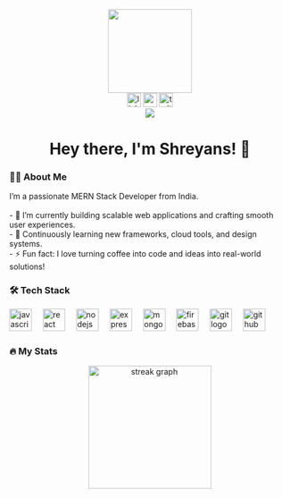 <div align="center"> <img height="150" src="https://media.giphy.com/media/M9gbBd9nbDrOTu1Mqx/giphy.gif" /> </div>
<div align="center"> <img src="https://img.shields.io/static/v1?message=LinkedIn&logo=linkedin&label=&color=0077B5&logoColor=white&labelColor=&style=for-the-badge" height="25" alt="linkedin logo" /> <img src="https://img.shields.io/static/v1?message=Portfolio&logo=react&label=&color=61DAFB&logoColor=white&labelColor=&style=for-the-badge" height="25" alt="portfolio logo" /> <img src="https://img.shields.io/static/v1?message=Twitter&logo=twitter&label=&color=1DA1F2&logoColor=white&labelColor=&style=for-the-badge" height="25" alt="twitter logo" /> </div>
<div align="center"> <img src="https://visitor-badge.laobi.icu/badge?page_id=ShreyansHChaurasia.ShreyansHChaurasia&" /> </div>
<h1 align="center">Hey there, I'm Shreyans! 👋</h1>
<h3 align="left">👨‍💻 About Me</h3> <p align="left"> I’m a passionate MERN Stack Developer from India. <br><br> - 🔭 I’m currently building scalable web applications and crafting smooth user experiences.<br> - 🌱 Continuously learning new frameworks, cloud tools, and design systems.<br> - ⚡ Fun fact: I love turning coffee into code and ideas into real-world solutions! </p>
<h3 align="left">🛠 Tech Stack</h3> <div align="left"> <img src="https://cdn.jsdelivr.net/gh/devicons/devicon/icons/javascript/javascript-original.svg" height="40" alt="javascript logo" /> <img width="12" /> <img src="https://cdn.jsdelivr.net/gh/devicons/devicon/icons/react/react-original.svg" height="40" alt="react logo" /> <img width="12" /> <img src="https://cdn.jsdelivr.net/gh/devicons/devicon/icons/nodejs/nodejs-original.svg" height="40" alt="nodejs logo" /> <img width="12" /> <img src="https://cdn.jsdelivr.net/gh/devicons/devicon/icons/express/express-original.svg" height="40" alt="express logo" /> <img width="12" /> <img src="https://cdn.jsdelivr.net/gh/devicons/devicon/icons/mongodb/mongodb-original.svg" height="40" alt="mongodb logo" /> <img width="12" /> <img src="https://cdn.jsdelivr.net/gh/devicons/devicon/icons/firebase/firebase-plain-wordmark.svg" height="40" alt="firebase logo" /> <img width="12" /> <img src="https://cdn.jsdelivr.net/gh/devicons/devicon/icons/git/git-original.svg" height="40" alt="git logo" /> <img width="12" /> <img src="https://cdn.jsdelivr.net/gh/devicons/devicon/icons/github/github-original.svg" height="40" alt="github logo" /> </div>
<h3 align="left">🔥 My Stats</h3> <div align="center"> <img src="https://streak-stats.demolab.com?user=ShreyansHChaurasia&locale=en&mode=daily&theme=dark&hide_border=false&border_radius=5&order=3" height="220" alt="streak graph" /> </div>
